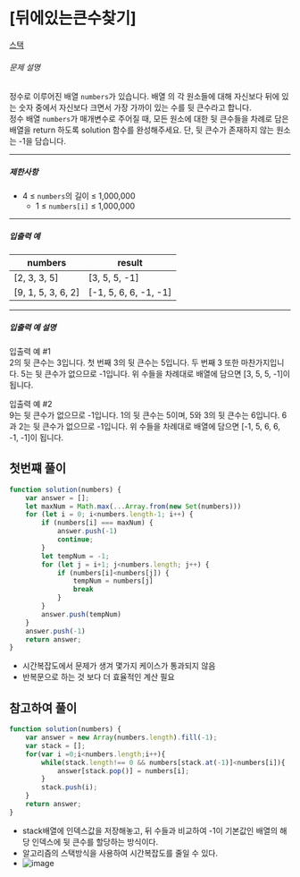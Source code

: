 # [뒤에있는큰수찾기]

[스택](https://school.programmers.co.kr/learn/courses/30/lessons/154539)

###### 문제 설명

정수로 이루어진 배열 `numbers`가 있습니다. 배열 의 각 원소들에 대해 자신보다 뒤에 있는 숫자 중에서 자신보다 크면서 가장 가까이 있는 수를 뒷 큰수라고 합니다.  
정수 배열 `numbers`가 매개변수로 주어질 때, 모든 원소에 대한 뒷 큰수들을 차례로 담은 배열을 return 하도록 solution 함수를 완성해주세요. 단, 뒷 큰수가 존재하지 않는 원소는 -1을 담습니다.

___

##### 제한사항

-   4 ≤ `numbers`의 길이 ≤ 1,000,000
    -   1 ≤ `numbers[i]` ≤ 1,000,000

___

##### 입출력 예

| numbers | result |
| --- | --- |
| \[2, 3, 3, 5\] | \[3, 5, 5, -1\] |
| \[9, 1, 5, 3, 6, 2\] | \[-1, 5, 6, 6, -1, -1\] |

___

##### 입출력 예 설명

입출력 예 #1  
2의 뒷 큰수는 3입니다. 첫 번째 3의 뒷 큰수는 5입니다. 두 번째 3 또한 마찬가지입니다. 5는 뒷 큰수가 없으므로 -1입니다. 위 수들을 차례대로 배열에 담으면 \[3, 5, 5, -1\]이 됩니다.

입출력 예 #2  
9는 뒷 큰수가 없으므로 -1입니다. 1의 뒷 큰수는 5이며, 5와 3의 뒷 큰수는 6입니다. 6과 2는 뒷 큰수가 없으므로 -1입니다. 위 수들을 차례대로 배열에 담으면 \[-1, 5, 6, 6, -1, -1\]이 됩니다.

## 첫번쨰 풀이

```javascript
function solution(numbers) {
    var answer = [];
    let maxNum = Math.max(...Array.from(new Set(numbers)))
    for (let i = 0; i<numbers.length-1; i++) {
        if (numbers[i] === maxNum) {
            answer.push(-1)
            continue;
        }
        let tempNum = -1;
        for (let j = i+1; j<numbers.length; j++) {
            if (numbers[i]<numbers[j]) {
                tempNum = numbers[j]
                break
            }
        }
        answer.push(tempNum)
    }
    answer.push(-1)
    return answer;
}
```

- 시간복잡도에서 문제가 생겨 몇가지 케이스가 통과되지 않음
- 반복문으로 하는 것 보다 더 효율적인 계산 필요

## 참고하여 풀이

```javascript
function solution(numbers) {
    var answer = new Array(numbers.length).fill(-1);
    var stack = [];
    for(var i =0;i<numbers.length;i++){
        while(stack.length!== 0 && numbers[stack.at(-1)]<numbers[i]){
            answer[stack.pop()] = numbers[i];
        }
        stack.push(i);
    }
    return answer;
}
```

- stack배열에 인덱스값을 저장해놓고, 뒤 수들과 비교하여 -1이 기본값인 배열의 해당 인덱스에 뒷 큰수를 할당하는 방식이다.
- 알고리즘의 스택방식을 사용하여 시간복잡도를 줄일 수 있다.
- ![image](https://github.com/user-attachments/assets/8ed11c41-f3af-4f51-abfa-7ece67a131aa)